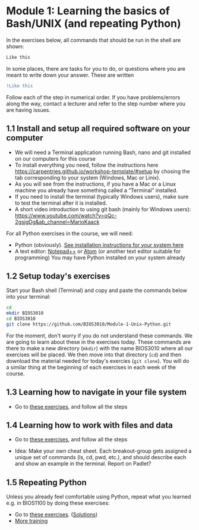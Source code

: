 # Module 1: Learning the basics of Bash/UNIX (and repeating Python)
In the exercises below, all commands that should be run in the shell are shown:

```bash
Like this
```
In some places, there are tasks for you to do, or questions where you are meant to write down your answer. These are written
```diff
!Like this
```
Follow each of the step in numerical order. If you have problems/errors along the way, contact a lecturer and refer to the step number where you are having issues.

## 1.1 Install and setup all required software on your computer
- We will need a Terminal application running Bash, nano and git installed on our computers for this course
- To install everything you need, follow the instructions here https://carpentries.github.io/workshop-template/#setup by chosing the tab corresponding to your system (Windows, Mac or Linix).
- As you will see from the instructions, if you have a Mac or a Linux machine you already have something called a “Terminal” installed.
- If you need to install the terminal (typically Windows users), make sure to test the terminal after it is installed.
- A short video introduction to using git bash (mainly for Windows users): https://www.youtube.com/watch?v=oQc-2gsjgDg&ab_channel=MarioKaack

For all Python exercises in the course, we will need:
- Python (obviously). [See installation instructions for your system here](https://carpentries.github.io/workshop-template/#python)
- A text editor: [Notepad++](https://notepad-plus-plus.org/downloads/) or [Atom](https://atom.io/) (or another text editor suitable for programming)
You may have Python installed on your system already

## 1.2 Setup today's exercises
Start your Bash shell (Terminal) and copy and paste the commands below into your terminal:
```bash
cd
mkdir BIOS3010
cd BIOS3010
git clone https://github.com/BIOS3010/Module-1-Unix-Python.git
```
For the moment, don't worry if you do not understand these commands. We are going to learn about these in the exercises today. These commands are there to make a new directory (`mkdir`) with the name BIOS3010 where all our exercises will be placed. We then move into that directory (`cd`) and then download the material needed for today's exercies (`git clone`). You will do a similar thing at the beginning of each exercises in each week of the course.

## 1.3 Learning how to navigate in your file system
* Go to [these exercises](exercises/Unix-1.md), and follow all the steps

## 1.4 Learning how to work with files and data
* Go to [these exercises](exercises/Unix-2.md), and follow all the steps

* Idea: Make your own cheat sheet. Each breakout-group gets assigned a unique set of commands (ls, cd, pwd, etc.), and should describe each and show an example in the terminal. Report on Padlet?

## 1.5 Repeating Python
Unless you already feel comfortable using Python, repeat what you learned e.g. in BIOS1100 by doing these exercises:
* Go to [these exercises](exercises/Python-exercise1.md). ([Solutions](solutions/Exercise1-solution.py))
* [More training](..)
